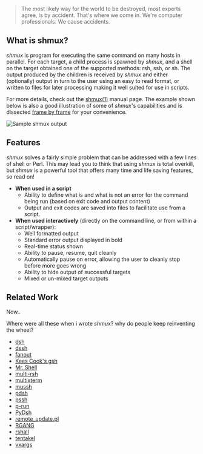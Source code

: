 > The most likely way for the world to be destroyed, most experts
> agree, is by accident.  That's where we come in.  We're computer
> professionals.  We cause accidents.

## What is shmux?

*shmux* is program for executing the same command on many hosts in
parallel.  For each target, a child process is spawned by *shmux*, and
a shell on the target obtained one of the supported methods: rsh, ssh,
or sh.  The output produced by the children is received by *shmux* and
either (optionally) output in turn to the user using an easy to read
format, or written to files for later processing making it well suited
for use in scripts.

For more details, check out the
[shmux(1)](https://github.com/shmux/shmux/wiki/shmux) manual page.
The example shown below is also a good illustration of some of
*shmux*'s capabilities and is dissected [frame by
frame](https://github.com/shmux/shmux/wiki/Example) for your
convenience.

![Sample shmux output](https://github.com/shmux/shmux/wiki/shmux.gif)

## Features

*shmux* solves a fairly simple problem that can be addressed with a
few lines of shell or Perl.  This may lead you to think that using
*shmux* is total overkill, but *shmux* is a powerful tool that offers
many time and life saving features, so read on!

* **When used in a script**
  * Ability to define what is and what is not an error for the command
    being run (based on exit code and output content)
  * Output and exit codes are saved into files to facilitate use from
    a script.
* **When used interactively** (directly on the command line, or from
within a script/wrapper):
  * Well formatted output
  * Standard error output displayed in bold
  * Real-time status shown
  * Ability to pause, resume, quit cleanly
  * Automatically pause on error, allowing the user to cleanly stop
    before more goes wrong
  * Ability to hide output of successful targets
  * Mixed or un-mixed target outputs

##  Related Work

Now..

Where were all these when i wrote *shmux*?
why do people keep reinventing the wheel?

* [dsh](http://www.netfort.gr.jp/~dancer/software/dsh.html)
* [dssh](http://dssh.subverted.net/)
* [fanout](http://www.stearns.org/fanout/)
* [Kees Cook's gsh](http://outflux.net/unix/software/gsh/)
* [Mr. Shell](http://www.voltar-confed.org/mrsh/)
* [multi-rsh](http://hea-www.harvard.edu/~fine/Tech/multi-rsh.html)
* [multixterm](http://expect.nist.gov/example/multixterm.man.html)
* [mussh](http://sourceforge.net/projects/mussh/)
* [pdsh](https://computing.llnl.gov/linux/pdsh.html)
* [pssh](http://www.theether.org/pssh/)
* [p-run](http://www.tuxrocks.com/Projects/p-run/)
* [PyDsh](http://sourceforge.net/projects/pydsh/)
* [remote_update.pl](http://store.z-kat.com/~valankar/)
* [RGANG](http://fermitools.fnal.gov/abstracts/rgang/abstract.html)
* [rshall](http://www.occam.com/tools/)
* [tentakel](http://tentakel.biskalar.de/)
* [vxargs](http://dharma.cis.upenn.edu/planetlab/vxargs/)
